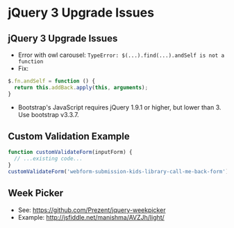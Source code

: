 # jQuery 3 Upgrade Issues

## jQuery 3 Upgrade Issues
- Error with owl carousel: `TypeError: $(...).find(...).andSelf is not a function`
- Fix:
```js
$.fn.andSelf = function () {
  return this.addBack.apply(this, arguments);
}
```
- Bootstrap's JavaScript requires jQuery 1.9.1 or higher, but lower than 3. Use bootstrap v3.3.7.

## Custom Validation Example
```js
function customValidateForm(inputForm) {
  // ...existing code...
}
customValidateForm('webform-submission-kids-library-call-me-back-form');
```

## Week Picker
- See: https://github.com/Prezent/jquery-weekpicker
- Example: http://jsfiddle.net/manishma/AVZJh/light/
